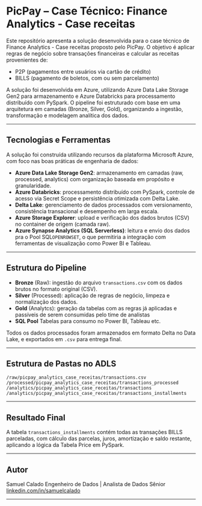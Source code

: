# PicPay – Case Técnico: Finance Analytics - Case receitas

Este repositório apresenta a solução desenvolvida para o case técnico de Finance Analytics - Case receitas proposto pelo PicPay. O objetivo é aplicar regras de negócio sobre transações financeiras e calcular as receitas provenientes de:

* P2P (pagamentos entre usuários via cartão de crédito)
* BILLS (pagamento de boletos, com ou sem parcelamento)

A solução foi desenvolvida em Azure, utilizando Azure Data Lake Storage Gen2 para armazenamento e Azure Databricks para processamento distribuído com PySpark. O pipeline foi estruturado com base em uma arquitetura em camadas (Bronze, Silver, Gold), organizando a ingestão, transformação e modelagem analítica dos dados.

---

## Tecnologias e Ferramentas

A solução foi construída utilizando recursos da plataforma Microsoft Azure, com foco nas boas práticas de engenharia de dados:

- **Azure Data Lake Storage Gen2**: armazenamento em camadas (raw, processed, analytics) com organização baseada em propósito e granularidade.
- **Azure Databricks**: processamento distribuído com PySpark, controle de acesso via Secret Scope e persistência otimizada com Delta Lake.
- **Delta Lake**: gerenciamento de dados processados com versionamento, consistência transacional e desempenho em larga escala.
- **Azure Storage Explorer**: upload e verificação dos dados brutos (CSV) no container de origem (camada raw).
- **Azure Synapse Analytics (SQL Serverless)**: leitura e envio dos dados pra o Pool SQL`OPENROWSET`, o que permitiria a integração com ferramentas de visualização como Power BI e Tableau.

---

## Estrutura do Pipeline

* **Bronze** (Raw): ingestão do arquivo `transactions.csv` com os dados brutos no formato original (CSV).
* **Silver** (Processed): aplicação de regras de negócio, limpeza e normalização dos dados.
* **Gold** (Analytcs): geração da tabelas com as regras já aplicadas e passíveis de serem consumidas pelo time de analistas
* **SQL Pool** Tabelas para consumo no Power BI, Tableau etc.

Todos os dados processados foram armazenados em formato Delta no Data Lake, e exportados em `.csv` para entrega final.

---

## Estrutura de Pastas no ADLS

```
/raw/picpay_analytics_case_receitas/transactions.csv
/processed/picpay_analytics_case_receitas/transactions_processed
/analytics/picpay_analytics_case_receitas/transactions
/analytics/picpay_analytics_case_receitas/transactions_installments
```

---

## Resultado Final

A tabela `transactions_installments` contém todas as transações BILLS parceladas, com cálculo das parcelas, juros, amortização e saldo restante, aplicando a lógica da Tabela Price em PySpark.


---

## Autor

Samuel Calado
Engenheiro de Dados | Analista de Dados Sênior
[linkedin.com/in/samuelcalado](https://www.linkedin.com/in/samuelcalado)

---
